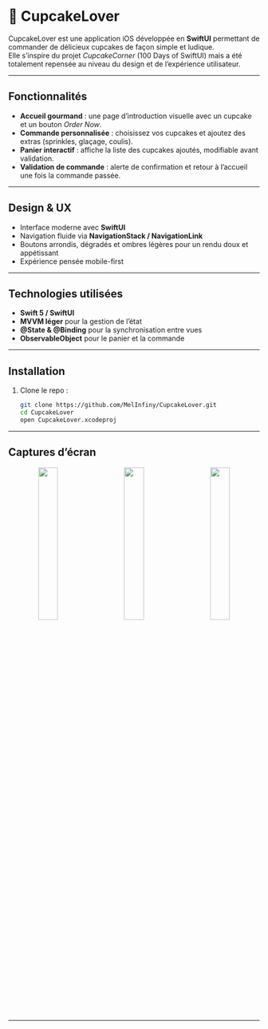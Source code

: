 # 🧁 CupcakeLover

CupcakeLover est une application iOS développée en **SwiftUI** permettant de commander de délicieux cupcakes de façon simple et ludique.  
Elle s’inspire du projet *CupcakeCorner* (100 Days of SwiftUI) mais a été totalement repensée au niveau du design et de l’expérience utilisateur.

---

## Fonctionnalités

- **Accueil gourmand** : une page d’introduction visuelle avec un cupcake et un bouton *Order Now*.  
- **Commande personnalisée** : choisissez vos cupcakes et ajoutez des extras (sprinkles, glaçage, coulis).  
- **Panier interactif** : affiche la liste des cupcakes ajoutés, modifiable avant validation.  
- **Validation de commande** : alerte de confirmation et retour à l’accueil une fois la commande passée.  

---

## Design & UX

- Interface moderne avec **SwiftUI**  
- Navigation fluide via **NavigationStack / NavigationLink**  
- Boutons arrondis, dégradés et ombres légères pour un rendu doux et appétissant  
- Expérience pensée mobile-first  

---

## Technologies utilisées

- **Swift 5 / SwiftUI**  
- **MVVM léger** pour la gestion de l’état  
- **@State & @Binding** pour la synchronisation entre vues  
- **ObservableObject** pour le panier et la commande  

---

## Installation

1. Clone le repo :
   ```bash
   git clone https://github.com/MelInfiny/CupcakeLover.git
   cd CupcakeLover
   open CupcakeLover.xcodeproj

---

## Captures d’écran

<p align="center">
  <img src="CupcakeLover/Screen-HomeView.png" width="28%" />
     &nbsp;&nbsp;&nbsp;&nbsp;&nbsp;&nbsp;
  <img src="CupcakeLover/Screen-OrderView.png" width="28%" />
     &nbsp;&nbsp;&nbsp;&nbsp;&nbsp;&nbsp;
  <img src="CupcakeLover/Screen-ShippingView.png" width="28%" />

</p>


---

